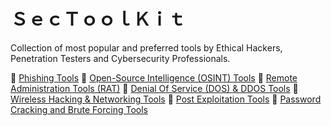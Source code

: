 # ＳｅｃＴｏｏｌＫｉｔ
Collection of most popular and preferred tools by Ethical Hackers, Penetration Testers and Cybersecurity Professionals.


🔳 [Phishing Tools](#phishing-tools)
🔳 [Open-Source Intelligence (OSINT) Tools](#osint-tools)
🔳 [Remote Administration Tools (RAT)](#rat-tools)
🔳 [Denial Of Service (DOS) & DDOS Tools](#dos-tools)
🔳 [Wireless Hacking & Networking Tools](#wireless-network-tools)
🔳 [Post Exploitation Tools](#dos-tools)
🔳 [Password Cracking and Brute Forcing Tools](#passcrack-tools)

